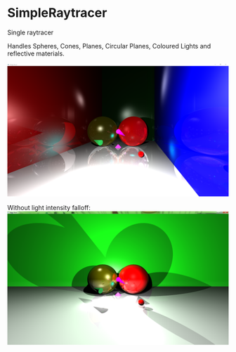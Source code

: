 # SimpleRaytracer
Single raytracer

Handles Spheres, Cones, Planes, Circular Planes, Coloured Lights and reflective materials.

![Alt text](/my_raytracer2.png?raw=true "Ridge Racer")

Without light intensity falloff:
![Alt text](/my_raytracer.png?raw=true "Ridge Racer")
